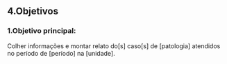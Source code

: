 ## 4.Objetivos

### 1.Objetivo principal: 

Colher informações e montar relato do[s] caso[s] de [patologia] atendidos no período de [período] na [unidade].


